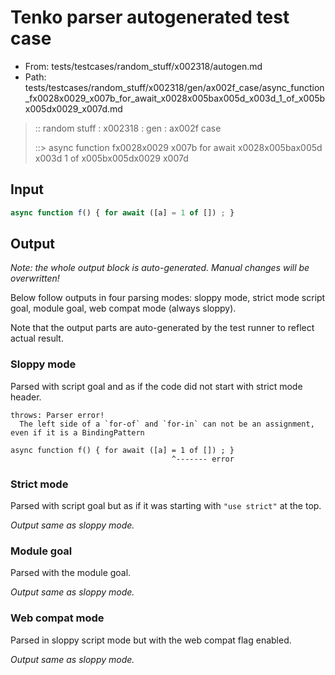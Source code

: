# Tenko parser autogenerated test case

- From: tests/testcases/random_stuff/x002318/autogen.md
- Path: tests/testcases/random_stuff/x002318/gen/ax002f_case/async_function_fx0028x0029_x007b_for_await_x0028x005bax005d_x003d_1_of_x005bx005dx0029_x007d.md

> :: random stuff : x002318 : gen : ax002f case
>
> ::> async function fx0028x0029 x007b for await x0028x005bax005d x003d 1 of x005bx005dx0029 x007d

## Input


`````js
async function f() { for await ([a] = 1 of []) ; }
`````

## Output

_Note: the whole output block is auto-generated. Manual changes will be overwritten!_

Below follow outputs in four parsing modes: sloppy mode, strict mode script goal, module goal, web compat mode (always sloppy).

Note that the output parts are auto-generated by the test runner to reflect actual result.

### Sloppy mode

Parsed with script goal and as if the code did not start with strict mode header.

`````
throws: Parser error!
  The left side of a `for-of` and `for-in` can not be an assignment, even if it is a BindingPattern

async function f() { for await ([a] = 1 of []) ; }
                                    ^------- error
`````

### Strict mode

Parsed with script goal but as if it was starting with `"use strict"` at the top.

_Output same as sloppy mode._

### Module goal

Parsed with the module goal.

_Output same as sloppy mode._

### Web compat mode

Parsed in sloppy script mode but with the web compat flag enabled.

_Output same as sloppy mode._
